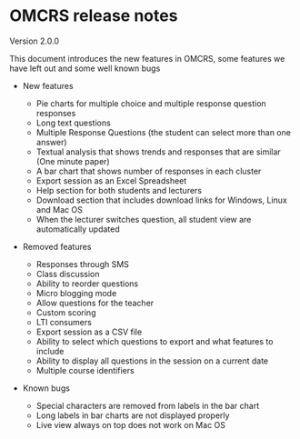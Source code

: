 # OMCRS release notes
Version 2.0.0

This document introduces the new features in OMCRS, some features we have left out and some well known bugs

* New features
    * Pie charts for multiple choice and multiple response question responses
    * Long text questions
    * Multiple Response Questions (the student can select more than one answer)
    * Textual analysis that shows trends and responses that are similar (One minute paper)
    * A bar chart that shows number of responses in each cluster
    * Export session as an Excel Spreadsheet
    * Help section for both students and lecturers
    * Download section that includes download links for Windows, Linux and Mac OS
    * When the lecturer switches question, all student view are automatically updated

* Removed features
    * Responses through SMS
    * Class discussion
    * Ability to reorder questions
    * Micro blogging mode
    * Allow questions for the teacher
    * Custom scoring
    * LTI consumers
    * Export session as a CSV file
    * Ability to select which questions to export and what features to include
    * Ability to display all questions in the session on a current date
    * Multiple course identifiers

* Known bugs
    * Special characters are removed from labels in the bar chart
    * Long labels in bar charts are not displayed properly
    * Live view always on top does not work on Mac OS